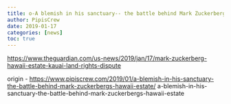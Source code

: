 ```yaml
---
title: o-A blemish in his sanctuary-- the battle behind Mark Zuckerberg-s Hawaii estate
author: PipisCrew
date: 2019-01-17
categories: [news]
toc: true
---
```


https://www.theguardian.com/us-news/2019/jan/17/mark-zuckerberg-hawaii-estate-kauai-land-rights-dispute

origin - https://www.pipiscrew.com/2019/01/a-blemish-in-his-sanctuary-the-battle-behind-mark-zuckerbergs-hawaii-estate/ a-blemish-in-his-sanctuary-the-battle-behind-mark-zuckerbergs-hawaii-estate